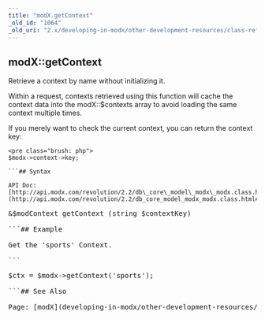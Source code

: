```yaml
---
title: "modX.getContext"
_old_id: "1064"
_old_uri: "2.x/developing-in-modx/other-development-resources/class-reference/modx/modx.getcontext"
---
```


## modX::getContext

Retrieve a context by name without initializing it.

Within a request, contexts retrieved using this function will cache the context data into the modX::$contexts array to avoid loading the same context multiple times.

If you merely want to check the current context, you can return the context key:

```
<pre class="brush: php">
$modx->context->key;

```## Syntax

API Doc: [http://api.modx.com/revolution/2.2/db\_core\_model\_modx\_modx.class.html#%5CmodX::getContext()](http://api.modx.com/revolution/2.2/db_core_model_modx_modx.class.html#%5CmodX::getContext())

```
<pre class="brush: php">
&$modContext getContext (string $contextKey)

```## Example

Get the 'sports' Context.

```
<pre class="brush: php">
$ctx = $modx->getContext('sports');

```## See Also

Page: [modX](developing-in-modx/other-development-resources/class-reference/modx)Page: [Contexts](administering-your-site/contexts)Page: [modX.getContext](developing-in-modx/other-development-resources/class-reference/modx/modx.getcontext)